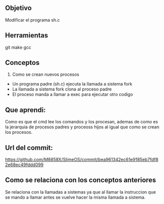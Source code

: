 ## Objetivo
Modificar el programa sh.c

## Herramientas
git
make
gcc

## Conceptos
1) Como se crean nuevos procesos
+ Un programa padre (sh.c) ejecuta la llamada a sistema fork
+ La llamada a sistema fork clona al proceso padre
+ El proceso manda a llamar a exec para ejecutar otro codigo


## Que aprendi:
Como es que el cmd lee los comandos y los procesan, ademas de como es la jerarquia de procesos padres y proceoss hijos
al igual que como se crean los procesos.



## Url del commit:

https://github.com/M8858X/SlimeOS/commit/bea961342ec61e9185eb7fdf82e68ec49fddd099


## Como se relaciona con los conceptos anteriores

Se relaciona con la llamadas a sistemas ya que al llamar la instruccion que se mando a llamar antes se vuelve hacer la misma llamada
a sistema.



